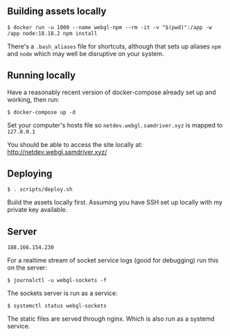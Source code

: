 
## Building assets locally
```
$ docker run -u 1000 --name webgl-npm --rm -it -v "$(pwd)":/app -w /app node:18.18.2 npm install
```
There's a `.bash_aliases` file for shortcuts, although that sets up aliases `npm` and `node` which may well be disruptive on your system.

## Running locally
Have a reasonably recent version of docker-compose already set up and working, then run:
```
$ docker-compose up -d
```
Set your computer's hosts file so `netdev.webgl.samdriver.xyz` is mapped to `127.0.0.1`

You should be able to access the site locally at: http://netdev.webgl.samdriver.xyz/

## Deploying
```
$ . scripts/deploy.sh
```
Build the assets locally first. Assuming you have SSH set up locally with my private key available.

## Server
`188.166.154.230`

For a realtime stream of socket service logs (good for debugging) run this on the server:
```
$ journalctl -u webgl-sockets -f
```

The sockets server is run as a service:
```
$ systemctl status webgl-sockets
```

The static files are served through nginx. Which is also run as a systemd service.
